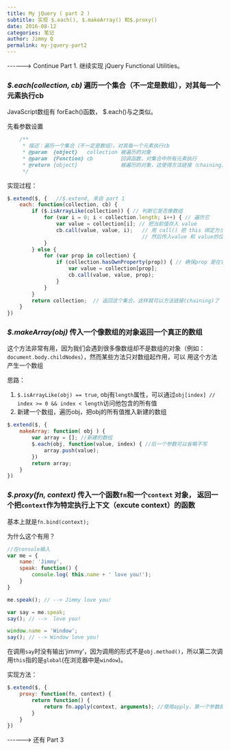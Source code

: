 ```yaml
---
title: My jQuery ( part 2 )
subtitle: 实现 $.each(), $.makeArray() 和$.proxy()
date: 2016-08-12
categories: 笔记
author: Jimmy Q
permalink: my-jquery-part2
---
```

------> Continue Part 1. 继续实现 jQuery Functional Utilities。

### _$.each(collection, cb)_ 遍历一个集合（不一定是数组），对其每一个元素执行cb

JavaScript数组有 forEach()函数， $.each()与之类似。

先看参数设置

```javascript
    /**
     * 描述：遍历一个集合（不一定是数组），对其每一个元素执行cb
     * @param  {object}   collection 被遍历的对象
     * @param  {Function} cb         回调函数，对集合中所有元素执行
     * @return {object}              被遍历的对象，这使得方法链接（chaining）成为可能
     */
```

实现过程：

```javascript
$.extend($, {   //$.extend, 来自 part 1
    each: function(collection, cb) {
        if ($.isArrayLike(collection)) { // 判断它是否像数组
            for (var i = 0; i < collection.length; i++) { // 遍历它
                var value = collection[i]; // 把当前值存入 value
                cb.call(value, value, i);   // 用 call() 把 this 绑定为当前的 value (第一个参数为excute context)
                                            // 然后传入value 和 value的位置
            }
        } else {
            for (var prop in collection) {
                if (collection.hasOwnProperty(prop)) { // 确保prop 是在它本身上，而不是在proto chain 上
                    var value = collection[prop];
                    cb.call(value, value, prop);
                }
            }
        }
        return collection;  // 返回这个集合，这样就可以方法链接(chaining)了
    }
})
```

### _$.makeArray(obj)_ 传入一个像数组的对象返回一个真正的数组

这个方法非常有用，因为我们会遇到很多像数组却不是数组的对象（例如：`document.body.childNodes`），然而某些方法只对数组起作用，可以
用这个方法产生一个数组

思路：

1. `$.isArrayLike(obj) == true`, obj有`length`属性，可以通过`obj[index] // index >= 0 && index < length`访问他包含的所有值
2. 新建一个数组，遍历obj，把obj的所有值推入新建的数组

```javascript
$.extend($, {
    makeArray: function( obj ) {
        var array = []; //新建的数组
        $.each(obj, function(value, index) { //后一个参数可以省略不写
            array.push(value);
        })
        return array;
    }
})
```

### _$.proxy(fn, context)_ 传入一个函数`fn`和一个`context` 对象， 返回一个把`context`作为特定执行上下文（excute context）的函数

基本上就是`fn.bind(context);`

为什么这个有用？

```javascript
//在console输入
var me = {
    name: 'Jimmy',
    speak: function() {
        console.log( this.name + ' love you!');
    }
}

me.speak(); // --> Jimmy love you!

var say = me.speak;
say(); // -->  love you!

window.name = 'Window';
say(); // --> Window love you!
```
在调用`say`时没有输出‘jimmy’，因为调用的形式不是`obj.method()`，所以第二次调用`this`指的是`global`(在浏览器中是`window`)。

实现方法：

```javascript
$.extend($, {
    proxy: function(fn, context) {
        return function() {
            return fn.apply(context, arguments); //使用apply，第一个参数就会被作为执行上下文（excute context）
        }
    }
})
```

------> 还有 Part 3